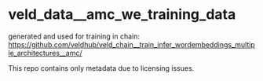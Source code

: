 # veld_data__amc_we_training_data

generated and used for training in chain: 
https://github.com/veldhub/veld_chain__train_infer_wordembeddings_multiple_architectures__amc/

This repo contains only metadata due to licensing issues.

